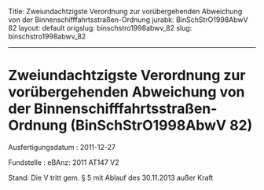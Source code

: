 Title: Zweiundachtzigste Verordnung zur vorübergehenden Abweichung von der Binnenschifffahrtsstraßen-Ordnung
jurabk: BinSchStrO1998AbwV 82
layout: default
origslug: binschstro1998abwv_82
slug: binschstro1998abwv_82

---

# Zweiundachtzigste Verordnung zur vorübergehenden Abweichung von der Binnenschifffahrtsstraßen-Ordnung (BinSchStrO1998AbwV 82)

Ausfertigungsdatum
:   2011-12-27

Fundstelle
:   eBAnz: 2011 AT147 V2

Stand: Die V tritt gem. § 5 mit Ablauf des 30.11.2013 außer Kraft
